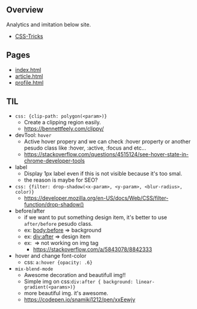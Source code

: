 ## Overview

Analytics and imitation below site.

- [ CSS-Tricks ](https://css-tricks.com/)

## Pages

- [index.html](index.html)
- [article.html](article.html)
- [profile.html](profile.html)

## TIL

- `css: {clip-path: polygon(<param>)}`
  - Create a clipping region easily.
  - https://bennettfeely.com/clippy/
- devTool: `hover`
  - Active hover propery and we can check :hover property or another pesudo class like :hover, :active, :focus and etc...
  - https://stackoverflow.com/questions/4515124/see-hover-state-in-chrome-developer-tools
- label
  - Display 1px label even if this is not visible because it's too smal.
  - the reason is maybe for SEO?
- `css: {filter: drop-shadow(<x-param>, <y-param>, <blur-radius>, color)}`
  - https://developer.mozilla.org/en-US/docs/Web/CSS/filter-function/drop-shadow()
- before/after
  - if we want to put something design item, it's better to use `after/before` pesudo class.
  - ex: <body:before> => background
  - ex: <div:after> => design item
  - ex: <img > => not working on img tag
    - https://stackoverflow.com/a/5843078/8842333
- hover and change font-color
  - css: `a:hover {opacity: .6}`
- `mix-blend-mode`
  - Awesome decoration and beautifull img!!
  - Simple img on css:`div:after { background: linear-gradient(<params>)}`
  - more beautiful img. it's awesome.
  - https://codepen.io/snamiki1212/pen/xxEewjy
